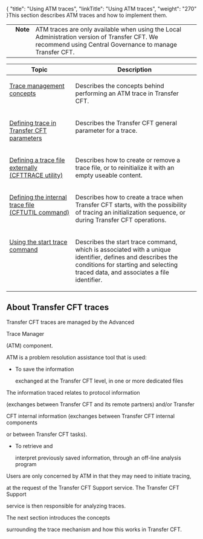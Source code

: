 {
    "title": "Using ATM traces",
    "linkTitle": "Using ATM traces",
    "weight": "270"
}This section describes ATM traces and how to implement them.

<table cellpadding="0" cellspacing="0">
   <col/>
   <col/>
   <col/>
      <tr>
         <td valign="top">         </td>
         <td valign="top"><span><b>Note</b></span>
         </td>
         <td data-mc-autonum="&lt;b&gt;Note&lt;/b&gt;" valign="top">ATM traces are only available when using the <span>Local Administration</span> version of Transfer CFT. We recommend using <span>Central Governance</span> to manage <span>Transfer CFT</span>.         </td>
      </tr>
</table>

<table cellspacing="0">
   <col/>
   <col/>
   <thead>
      <tr>
         <th>Topic</th>
         <th>Description</th>
      </tr>
   </thead>
      <tr valign="top">
         <td colspan="1" rowspan="1" width="33.191%">
            <p><a href="trace_management">Trace management 
 concepts</a>
</p>
         </td>
         <td colspan="1" rowspan="1" width="66.809%">
            <p>Describes the concepts behind performing an ATM trace in 
 Transfer CFT.</p>
         </td>
      </tr>
      <tr valign="top">
         <td colspan="1" rowspan="1" width="33.191%">
            <p><a href="parameter_settings">Defining 
 trace in <span>Transfer CFT</span>  parameters</a>
</p>
         </td>
         <td colspan="1" rowspan="1" width="66.809%">
            <p>Describes the Transfer CFT general parameter for a trace.</p>
         </td>
      </tr>
      <tr valign="top">
         <td colspan="1" rowspan="1" width="33.191%">
            <p><a href="defining_a_trace_file_externally">Defining 
 a trace file externally (CFTTRACE utility)</a>
</p>
         </td>
         <td colspan="1" rowspan="1" width="66.809%">
            <p>Describes how to create or remove a trace file,  or 
 to reinitialize it with an empty useable content.</p>
         </td>
      </tr>
      <tr valign="top">
         <td colspan="1" rowspan="1" width="33.191%">
            <p><a href="defining_the_internal_trace_file">Defining 
 the internal trace file (CFTUTIL command)</a>
</p>
         </td>
         <td colspan="1" rowspan="1" width="66.809%">
            <p>Describes how to create a trace when Transfer CFT starts, with the possibility of tracing an initialization sequence, or during 
 Transfer CFT operations.</p>
         </td>
      </tr>
      <tr valign="top">
         <td colspan="1" rowspan="1" width="33.191%">
            <p><a href="start_stop_the_trace.htm">Using the 
 start trace command</a>
</p>
         </td>
         <td colspan="1" rowspan="1" width="66.809%">
            <p>Describes the start trace command, which is associated 
 with a unique identifier, defines and describes the conditions for starting 
 and selecting traced data, and associates a file identifier.</p>
         </td>
      </tr>
</table>

## About Transfer CFT traces

Transfer CFT traces are managed by the Advanced
Trace Manager
(ATM) component.

ATM is a problem resolution assistance tool that is used:

-   To save the information
    exchanged at the Transfer CFT level, in one or more dedicated files

The information traced relates to protocol information
(exchanges between Transfer CFT and its remote partners) and/or Transfer
CFT internal information (exchanges between Transfer CFT internal components
or between Transfer CFT tasks).

-   To retrieve and
    interpret previously saved information, through an off-line analysis program

Users are only concerned by ATM in that they may need to initiate tracing,
at the request of the Transfer CFT Support service. The Transfer CFT Support
service is then responsible for analyzing traces.

The next section introduces the concepts
surrounding the trace mechanism and how this works in Transfer CFT.
